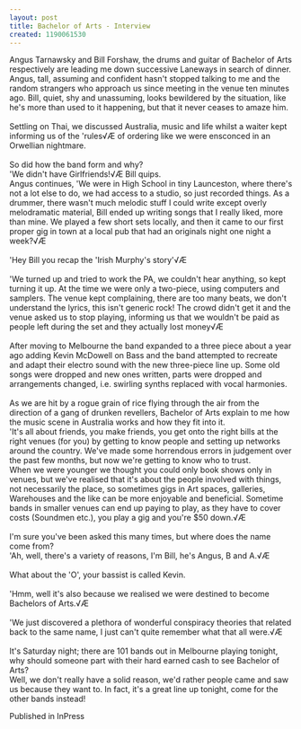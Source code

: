```yaml
---
layout: post
title: Bachelor of Arts - Interview
created: 1190061530
---
```

Angus Tarnawsky and Bill Forshaw, the drums and guitar of Bachelor of Arts respectively are leading me down successive Laneways in search of dinner. Angus, tall, assuming and confident hasn't stopped talking to me and the random strangers who approach us since meeting in the venue ten minutes ago. Bill, quiet, shy and unassuming, looks bewildered by the situation, like he's more than used to it happening, but that it never ceases to amaze him.<br><br>Settling on Thai, we discussed Australia, music and life whilst a waiter kept informing us of the 'rules√Æ of ordering like we were ensconced in an Orwellian nightmare.<br><br>So did how the band form and why?<br>'We didn't have Girlfriends!√Æ Bill quips.<br>Angus continues, 'We were in High School in tiny Launceston, where there's not a lot else to do, we had access to a studio, so just recorded things. As a drummer, there wasn't much melodic stuff I could write except overly melodramatic material, Bill ended up writing songs that I really liked, more than mine. We played a few short sets locally, and then it came to our first proper gig in town at a local pub that had an originals night one night a week?√Æ<br><br>'Hey Bill you recap the 'Irish Murphy's story'√Æ<br><br>'We turned up and tried to work the PA, we couldn't hear anything, so kept turning it up. At the time we were only a two-piece, using computers and samplers. The venue kept complaining, there are too many beats, we don't understand the lyrics, this isn't generic rock! The crowd didn't get it and the venue asked us to stop playing, informing us that we wouldn't be paid as people left during the set and they actually lost money√Æ<br><br>After moving to Melbourne the band expanded to a three piece about a year ago adding Kevin McDowell on Bass and the band attempted to recreate and adapt their electro sound with the new three-piece line up. Some old songs were dropped and new ones written, parts were dropped and arrangements changed, i.e. swirling synths replaced with vocal harmonies.<br><br>As we are hit by a rogue grain of rice flying through the air from the direction of a gang of drunken revellers, Bachelor of Arts explain to me how the music scene in Australia works and how they fit into it.<br>'It's all about friends, you make friends, you get onto the right bills at the right venues (for you) by getting to know people and setting up networks around the country. We've made some horrendous errors in judgement over the past few months, but now we're getting to know who to trust.<br>When we were younger we thought you could only book shows only in venues, but we've realised that it's about the people involved with things, not necessarily the place, so sometimes gigs in Art spaces, galleries, Warehouses and the like can be more enjoyable and beneficial. Sometime bands in smaller venues can end up paying to play, as they have to cover costs (Soundmen etc.), you play a gig and you're $50 down.√Æ<br><br>I'm sure you've been asked this many times, but where does the name come from?<br>'Ah, well, there's a variety of reasons, I'm Bill, he's Angus, B and A.√Æ<br><br>What about the 'O', your bassist is called Kevin.<br><br>'Hmm, well it's also because we realised we were destined to become Bachelors of Arts.√Æ<br><br>'We just discovered a plethora of wonderful conspiracy theories that related back to the same name, I just can't quite remember what that all were.√Æ<br><br>It's Saturday night; there are 101 bands out in Melbourne playing tonight, why should someone part with their hard earned cash to see Bachelor of Arts?<br>Well, we don't really have a solid reason, we'd rather people came and saw us because they want to. In fact, it's a great line up tonight, come for the other bands instead!<br>


Published in InPress
